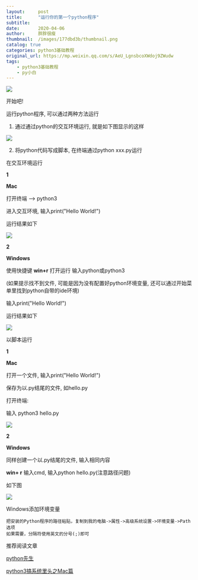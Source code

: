 ```yaml
---
layout:     post
title:      "运行你的第一个python程序"
subtitle:   
date:       2020-04-06
author:     胖胖很瘦
thumbnail:  /images/177dbd3b/thumbnail.png
catalog: true
categories: python3基础教程
original_url: https://mp.weixin.qq.com/s/AeU_LgnsbcoXWdoj9ZWudw
tags:
    - python3基础教程
    - py小白
---
```


![](/images/177dbd3b/1.png)

开始吧!

运行python程序, 可以通过两种方法运行

1. 通过通过python的交互环境运行, 就是如下图显示的这样

![](/images/177dbd3b/2.png)

2. 将python代码写成脚本, 在终端通过python xxx.py运行

在交互环境运行

**1**

**Mac**

打开终端 --> python3

进入交互环境, 输入print("Hello World!")

运行结果如下

![](/images/177dbd3b/3.png)

**2**

**Windows**

使用快捷键 **win+r** 打开运行 输入python或python3

(如果提示找不到文件, 可能是因为没有配置好python环境变量, 还可以通过开始菜单里找到python自带的ide环境)

输入print("Hello World!")

运行结果如下

![](/images/177dbd3b/4.png)

以脚本运行

**1**

**Mac**

打开一个文件, 输入print("Hello World!")

保存为以.py结尾的文件, 如hello.py

打开终端:

输入 python3 hello.py

![](/images/177dbd3b/5.png)

**2**

**Windows**

同样创建一个以.py结尾的文件, 输入相同内容

**win+ r** 输入cmd, 输入python hello.py(注意路径问题)

如下图

![](/images/177dbd3b/6.png)

Windows添加环境变量

```
把安装的Python程序的路径粘贴，复制到我的电脑->属性->高级系统设置->环境变量->Path选项
如果需要，分隔符使用英文的分号(;)即可

```

推荐阅读文章

[python先生](http://mp.weixin.qq.com/s?__biz=MzUyMzk3OTYyMQ==&mid=2247483818&idx=1&sn=d116612b2ce7cf15c272234345e2393d&chksm=fa351fa0cd4296b66d5819009e63895701a0bcdedd80749058d16bbe8c5fd9c5b76b2ea034fb&scene=21#wechat_redirect)

[python3搞系统里头之Mac篇](http://mp.weixin.qq.com/s?__biz=MzUyMzk3OTYyMQ==&mid=2247483827&idx=1&sn=a27d2dac617d3055e16e51db8cbaed6e&chksm=fa351fb9cd4296af93add81cb04260fcb6f26c124d34766afef27f77965ff2cd5fc2e339fff5&scene=21#wechat_redirect)